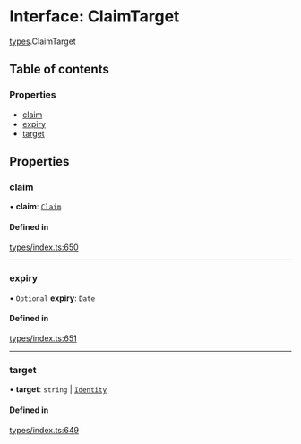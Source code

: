# Interface: ClaimTarget

[types](../wiki/types).ClaimTarget

## Table of contents

### Properties

- [claim](../wiki/types.ClaimTarget#claim)
- [expiry](../wiki/types.ClaimTarget#expiry)
- [target](../wiki/types.ClaimTarget#target)

## Properties

### claim

• **claim**: [`Claim`](../wiki/types#claim)

#### Defined in

[types/index.ts:650](https://github.com/PolymathNetwork/polymesh-sdk/blob/c6fe1be3/src/types/index.ts#L650)

___

### expiry

• `Optional` **expiry**: `Date`

#### Defined in

[types/index.ts:651](https://github.com/PolymathNetwork/polymesh-sdk/blob/c6fe1be3/src/types/index.ts#L651)

___

### target

• **target**: `string` \| [`Identity`](../wiki/api.entities.Identity.Identity)

#### Defined in

[types/index.ts:649](https://github.com/PolymathNetwork/polymesh-sdk/blob/c6fe1be3/src/types/index.ts#L649)
